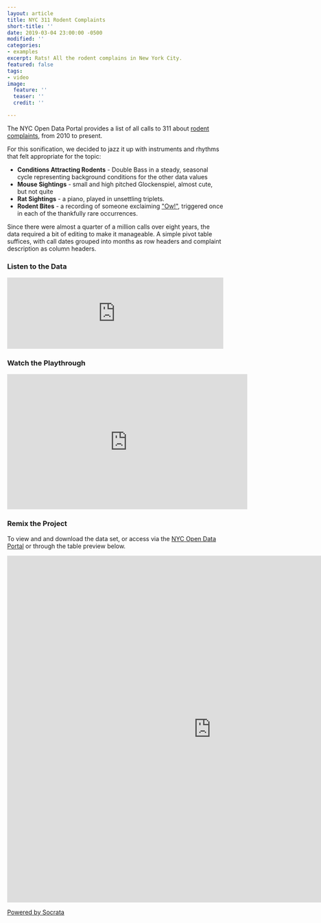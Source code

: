```yaml
---
layout: article
title: NYC 311 Rodent Complaints
short-title: ''
date: 2019-03-04 23:00:00 -0500
modified: ''
categories:
- examples
excerpt: Rats! All the rodent complains in New York City.
featured: false
tags:
- video
image:
  feature: ''
  teaser: ''
  credit: ''

---
```

The NYC Open Data Portal provides a list of all calls to 311 about [rodent complaints](https://data.cityofnewyork.us/Social-Services/311-Rodent-Complaints/cvf2-zn8s), from 2010 to present.

For this sonification, we decided to jazz it up with instruments and rhythms that felt appropriate for the topic:

* **Conditions Attracting Rodents** - Double Bass in a steady, seasonal cycle representing background conditions for the other data values
* **Mouse Sightings** - small and high pitched Glockenspiel, almost cute, but not quite
* **Rat Sightings** - a piano, played in unsettling triplets.
* **Rodent Bites** - a recording of someone exclaiming ["Ow!"](https://freesound.org/people/Topschool/sounds/442602/), triggered once in each of the thankfully rare occurrences.

Since there were almost a quarter of a million calls over eight years, the data required a bit of editing to make it manageable. A simple pivot table suffices, with call dates grouped into months as row headers and complaint description as column headers.

### Listen to the Data

<iframe width="100%" height="166" scrolling="no" frameborder="no" allow="autoplay" src="https://w.soundcloud.com/player/?url=https%3A//api.soundcloud.com/tracks/585138558%3Fsecret_token%3Ds-Ep4CA&color=%23f57c00&auto_play=false&hide_related=false&show_comments=true&show_user=true&show_reposts=false&show_teaser=true"></iframe>

### Watch the Playthrough

<iframe width="560" height="315" src="https://www.youtube.com/embed/nqW1Cnq6cEQ" frameborder="0" allow="accelerometer; autoplay; encrypted-media; gyroscope; picture-in-picture" allowfullscreen></iframe>

### Remix the Project

To view and and download the data set, or access via the [NYC Open Data Portal](https://data.cityofnewyork.us/Social-Services/311-Rodent-Complaints/cvf2-zn8s "NYC 311 Rodent Complaints") or through the table preview below.

<div><iframe width="950px" title="311 Rodent Complaints" height="808px" src="https://data.cityofnewyork.us/w/cvf2-zn8s/25te-f2tw?cur=lZEuPZoLtep&from=root" frameborder="0"scrolling="no"><a href="https://data.cityofnewyork.us/Social-Services/311-Rodent-Complaints/cvf2-zn8s" title="311 Rodent Complaints" target="_blank">311 Rodent Complaints</a></iframe><p><a href="http://www.socrata.com/" target="_blank">Powered by Socrata</a></p></div>